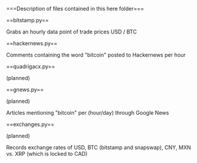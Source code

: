 ===Description of files contained in this here folder===

==bitstamp.py==

Grabs an hourly data point of trade prices USD / BTC


==hackernews.py==

Comments containing the word "bitcoin" posted to Hackernews per hour


==quadrigacx.py==

(planned)


==gnews.py==

(planned)

Articles mentioning "bitcoin" per (hour/day) through Google News


==exchanges.py==

(planned)

Records exchange rates of USD, BTC (bitstamp and snapswap), CNY, MXN vs. XRP (which is locked to CAD)
